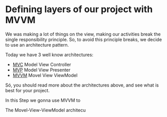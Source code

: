 # Defining layers of our project with MVVM

We was making a lot of things on the view, making our activities break the single responsibility principle. So, to avoid this principle breaks, we decide to use  an architecture pattern.

Today we have 3 well know architectures:
- [MVC](https://medium.com/upday-devs/android-architecture-patterns-part-1-model-view-controller-3baecef5f2b6)	Model View Controller
-	[MVP](https://medium.com/upday-devs/android-architecture-patterns-part-2-model-view-presenter-8a6faaae14a5) Model View Presenter
-	[MVVM](https://medium.com/upday-devs/android-architecture-patterns-part-3-model-view-viewmodel-e7eeee76b73b) Movel View ViewModel

Só, you should read more about the architectures above, and see what is best for your project. 

In this Step we gonna use MVVM to 

The Movel-View-ViewModel architecu


<!--stackedit_data:
eyJoaXN0b3J5IjpbMjA0ODU5NDA5MywyODA3ODg4MzldfQ==
-->